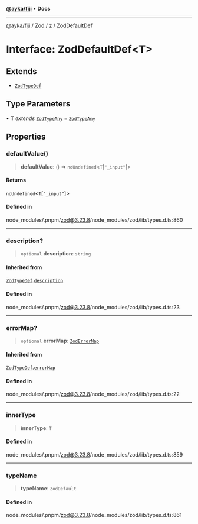 [**@ayka/fiji**](../../../../../README.md) • **Docs**

***

[@ayka/fiji](../../../../../globals.md) / [Zod](../../../README.md) / [z](../README.md) / ZodDefaultDef

# Interface: ZodDefaultDef\<T\>

## Extends

- [`ZodTypeDef`](ZodTypeDef.md)

## Type Parameters

• **T** *extends* [`ZodTypeAny`](../type-aliases/ZodTypeAny.md) = [`ZodTypeAny`](../type-aliases/ZodTypeAny.md)

## Properties

### defaultValue()

> **defaultValue**: () => `noUndefined`\<`T`\[`"_input"`\]\>

#### Returns

`noUndefined`\<`T`\[`"_input"`\]\>

#### Defined in

node\_modules/.pnpm/zod@3.23.8/node\_modules/zod/lib/types.d.ts:860

***

### description?

> `optional` **description**: `string`

#### Inherited from

[`ZodTypeDef`](ZodTypeDef.md).[`description`](ZodTypeDef.md#description)

#### Defined in

node\_modules/.pnpm/zod@3.23.8/node\_modules/zod/lib/types.d.ts:23

***

### errorMap?

> `optional` **errorMap**: [`ZodErrorMap`](../type-aliases/ZodErrorMap.md)

#### Inherited from

[`ZodTypeDef`](ZodTypeDef.md).[`errorMap`](ZodTypeDef.md#errormap)

#### Defined in

node\_modules/.pnpm/zod@3.23.8/node\_modules/zod/lib/types.d.ts:22

***

### innerType

> **innerType**: `T`

#### Defined in

node\_modules/.pnpm/zod@3.23.8/node\_modules/zod/lib/types.d.ts:859

***

### typeName

> **typeName**: `ZodDefault`

#### Defined in

node\_modules/.pnpm/zod@3.23.8/node\_modules/zod/lib/types.d.ts:861
